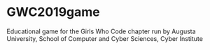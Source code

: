 # GWC2019game
Educational game for the Girls Who Code chapter run by Augusta University, School of Computer and Cyber Sciences, Cyber Institute
